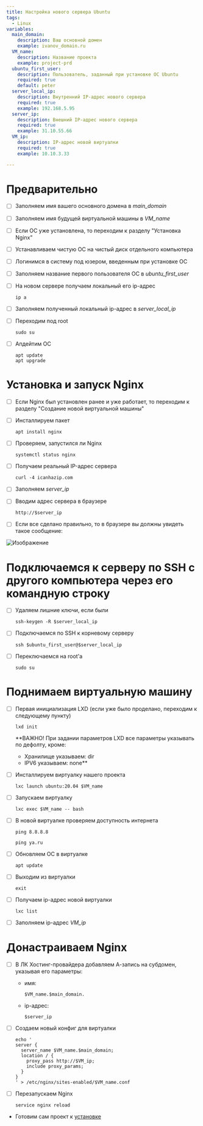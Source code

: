 ```yaml
---
title: Настройка нового сервера Ubuntu 
tags:
  - Linux
variables:
  main_domain:
    description: Ваш основной домен
    example: ivanov_domain.ru
  VM_name:
    description: Название проекта
    example: project-prd
  ubuntu_first_user:
    description: Пользователь, заданный при установке ОС Ubuntu
    required: true
    default: peter
  server_local_ip:
    description: Внутренний IP-адрес нового сервера
    required: true
    example: 192.168.5.95
  server_ip:
    description: Внешний IP-адрес нового сервера
    required: true
    example: 31.10.55.66
  VM_ip:
    description: IP-адрес новой виртуалки
    required: true
    example: 10.10.3.33

---
```


# Предварительно

- [ ] Заполняем имя вашего основного домена в <var>main_domain</var>
- [ ] Заполняем имя будущей виртуальной машины в <var>VM_name</var>
- [ ] Если ОС уже установлена, то переходим к разделу "Установка Nginx"

- [ ] Устанавливаем чистую ОС на чистый диск отдельного компьютера
- [ ] Логинимся в систему под юзером, введенным при установке ОС
- [ ] Заполняем название первого пользователя ОС в <var>ubuntu_first_user</var>
- [ ] На новом сервере получаем локальный его ip-адрес

  ```
  ip a
  ```
- [ ] Заполняем полученный локальный ip-адрес в <var>server_local_ip</var>

- [ ] Переходим под root

  ```
  sudo su
  ```

- [ ] Апдейтим ОС

  ```
  apt update
  apt upgrade
  ```

# Установка и запуск Nginx

- [ ] Если Nginx был установлен ранее и уже работает, то переходим к разделу "Создание новой виртуальной машины"
- [ ] Инсталлируем пакет

  ```
  apt install nginx
  ```

- [ ] Проверяем, запустился ли Nginx

  ```
  systemctl status nginx
  ```

- [ ] Получаем реальный IP-адрес сервера

  ```
  curl -4 icanhazip.com
  ```

- [ ] Заполняем <var>server_ip</var>

- [ ] Вводим адрес сервера в браузере

  ```
  http://$server_ip
  ```

- [ ] Если все сделано правильно, то в браузере вы должны увидеть такое сообщение:

![Изображение](https://howto.parfentiy.site/nginx_started.png "Это успех")

# Подключаемся к серверу по SSH с другого компьютера через его командную строку

- [ ] Удаляем лишние ключи, если были

  ```
  ssh-keygen -R $server_local_ip
  ```

- [ ] Подключаемся по SSH к корневому серверу

  ```
  ssh $ubuntu_first_user@$server_local_ip
  ```

- [ ] Переключаемся на root'a

  ```
  sudo su
  ```

# Поднимаем виртуальную машину

- [ ] Первая инициализация LXD (если уже было проделано, переходим к следующему пункту)

  ```
  lxd init
  ```
    **ВАЖНО! При задании параметров LXD все параметры указывать по дефолту, кроме:
    - Хранилище указываем: dir
    - IPV6 указываем: none**

- [ ] Инсталлируем виртуалку нашего проекта

  ```
  lxc launch ubuntu:20.04 $VM_name
  ```

- [ ] Запускаем виртуалку

  ```
  lxc exec $VM_name -- bash
  ```

- [ ] В новой виртуалке проверяем доступность интернета

  ```
  ping 8.8.8.8
  ```
  ```
  ping ya.ru
  ```

- [ ] Обновляем ОС в виртуалке

  ```
  apt update
  ```

- [ ] Выходим из виртуалки

  ```
  exit
  ```

- [ ] Получаем ip-адрес новой виртуалки

  ```
  lxc list
  ```

- [ ] Заполняем ip-адрес <var>VM_ip</var>

# Донастраиваем Nginx 

- [ ] В ЛК Хостинг-провайдера добавляем А-запись на субдомен, указывая его параметры:
  - имя: 
    ```
    $VM_name.$main_domain.
    ```
  - ip-адрес: 
    ```
    $server_ip
    ```

- [ ] Создаем новый конфиг для виртуалки

  ```
  echo '
  server {
    server_name $VM_name.$main_domain;
    location / {
      proxy_pass http://$VM_ip;
      include proxy_params;
    }
  }
  ' > /etc/nginx/sites-enabled/$VM_name.conf
  ```

- [ ] Перезапускаем Nginx

  ```
  service nginx reload
  ```

- Готовим сам проект к [установке](http://)